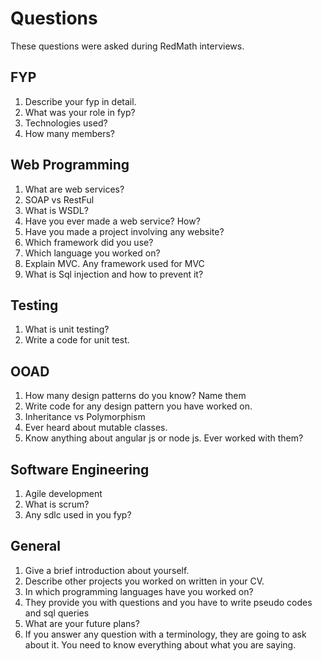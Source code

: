 # Questions
These questions were asked during RedMath interviews.

## FYP
1.	Describe your fyp in detail.
2.	What was your role in fyp?
3.	Technologies used?
4.	How many members?

## Web Programming
1.	What are web services?
2.	SOAP vs RestFul
3.	What is WSDL?
4.	Have you ever made a web service? How?
5.	Have you made a project involving any website?
6.	Which framework did you use?
7.	Which language you worked on?
8.	Explain MVC. Any framework used for MVC
9.	What is Sql injection and how to prevent it?

## Testing
1.	What is unit testing?
2.	Write a code for unit test.

## OOAD
1.	How many design patterns do you know? Name them
2.	Write code for any design pattern you have worked on.
3.	Inheritance vs Polymorphism
4.	Ever heard about mutable classes.
5.	Know anything about angular js or node js. Ever worked with them?

## Software Engineering
1.	Agile development
2.	What is scrum?
3.	Any sdlc used in you fyp?

## General
1.	Give a brief introduction about yourself.
2.	Describe other projects you worked on written in your CV.
3.	In which programming languages have you worked on?
4.	They provide you with questions and you have to write pseudo codes and sql queries
5.	What are your future plans?
6.	If you answer any question with a terminology, they are going to ask about it. You need to know everything about what you are saying.
